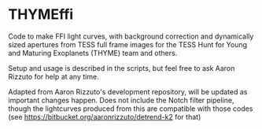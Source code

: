 # THYMEffi
Code to make FFI light curves, with background correction and dynamically sized apertures from TESS full frame images for the TESS Hunt for Young and Maturing Exoplanets (THYME) team and others.

Setup and usage is described in the scripts, but feel free to ask Aaron Rizzuto for help at any time. 

Adapted from Aaron Rizzuto's development repository, will be updated as important changes happen.
Does not include the Notch filter pipeline, though the lightcurves produced from this are compatible with those codes (see https://bitbucket.org/aaronrizzuto/detrend-k2 for that)
